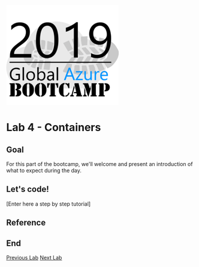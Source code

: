 ![gablogo][gablogo]

# Lab 4 - Containers

## Goal

For this part of the bootcamp, we'll welcome and present an introduction of what to expect during the day.

## Let's code!

[Enter here a step by step tutorial]


## Reference

## End
[Previous Lab](../Lab3/README.md)
[Next Lab](../Lab5/README.md)

[gablogo]: ../medias/GlobalAzureBootcamp2019.png "Global Azure Bootcamp 2019"